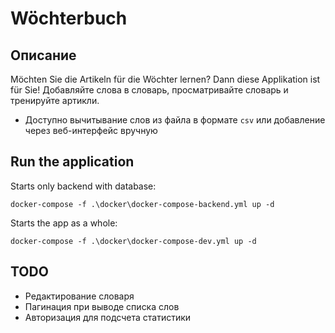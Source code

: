 # Wöchterbuch

## Описание

Möchten Sie die Artikeln für die Wöchter lernen? Dann diese Applikation ist für Sie!
Добавляйте слова в словарь, просматривайте словарь и тренируйте артикли.

- Доступно вычитывание слов из файла в формате `csv` или добавление через веб-интерфейс вручную

## Run the application

Starts only backend with database:
```
docker-compose -f .\docker\docker-compose-backend.yml up -d
```

Starts the app as a whole:
```
docker-compose -f .\docker\docker-compose-dev.yml up -d
```

## TODO

- Редактирование словаря
- Пагинация при выводе списка слов
- Авторизация для подсчета статистики